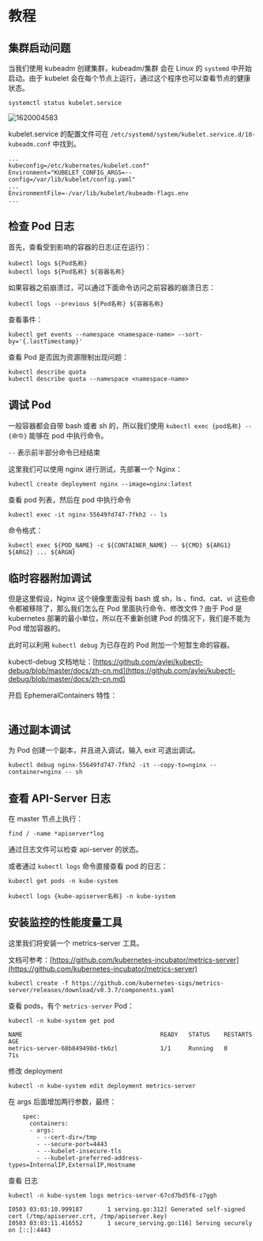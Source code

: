 # 教程

## 集群启动问题

当我们使用 kubeadm 创建集群，kubeadm/集群 会在 Linux 的 `systemd` 中开始启动。由于 kubelet 会在每个节点上运行，通过这个程序也可以查看节点的健康状态。

```
systemctl status kubelet.service
```

![1620004583](../.gitbook/assets/1620004583\(1\).png)

kubelet.service 的配置文件可在 `/etc/systemd/system/kubelet.service.d/10-kubeadm.conf` 中找到。

```
...
kubeconfig=/etc/kubernetes/kubelet.conf"
Environment="KUBELET_CONFIG_ARGS=--config=/var/lib/kubelet/config.yaml"
...
EnvironmentFile=-/var/lib/kubelet/kubeadm-flags.env
...
```

## 检查 Pod 日志

首先，查看受到影响的容器的日志(正在运行)：

```
kubectl logs ${Pod名称}
kubectl logs ${Pod名称} ${容器名称}
```

如果容器之前崩溃过，可以通过下面命令访问之前容器的崩溃日志：

```
kubectl logs --previous ${Pod名称} ${容器名称}
```

查看事件：

```
kubectl get events --namespace <namespace-name> --sort-by='{.lastTimestamp}'
```

查看 Pod 是否因为资源限制出现问题：

```
kubectl describe quota
kubectl describe quota --namespace <namespace-name>
```

## 调试 Pod

一般容器都会自带 bash 或者 sh 的，所以我们使用 `kubectl exec {pod名称} -- {命令}` 能够在 pod 中执行命令。

`--` 表示前半部分命令已经结束

这里我们可以使用 nginx 进行测试，先部署一个 Nginx：

```
kubectl create deployment nginx --image=nginx:latest
```

查看 pod 列表，然后在 pod 中执行命令

```
kubectl exec -it nginx-55649fd747-7fkh2 -- ls
```

命令格式：

```
kubectl exec ${POD_NAME} -c ${CONTAINER_NAME} -- ${CMD} ${ARG1} ${ARG2} ... ${ARGN}
```

## 临时容器附加调试

但是这里假设，Nginx 这个镜像里面没有 bash 或 sh，ls 、find、cat、vi 这些命令都被移除了，那么我们怎么在 Pod 里面执行命令、修改文件？由于 Pod 是 kubernetes 部署的最小单位，所以在不重新创建 Pod 的情况下，我们是不能为 Pod 增加容器的。

此时可以利用 `kubectl debug` 为已存在的 Pod 附加一个短暂生命的容器。

kubectl-debug 文档地址：[https://github.com/aylei/kubectl-debug/blob/master/docs/zh-cn.md](https://github.com/aylei/kubectl-debug/blob/master/docs/zh-cn.md)

开启 EphemeralContainers 特性：

```
```

## 通过副本调试

为 Pod 创建一个副本，并且进入调试，输入 exit 可退出调试。

```
kubectl debug nginx-55649fd747-7fkh2 -it --copy-to=nginx --container=nginx -- sh
```

## 查看 API-Server 日志

在 master 节点上执行：

```
find / -name *apiserver*log
```

通过日志文件可以检查 api-server 的状态。

或者通过 `kubectl logs` 命令直接查看 pod 的日志：

```
kubectl get pods -n kube-system
```

```
kubectl logs {kube-apiserver名称} -n kube-system
```

## 安装监控的性能度量工具

这里我们将安装一个 metrics-server 工具。

文档可参考：[https://github.com/kubernetes-incubator/metrics-server](https://github.com/kubernetes-incubator/metrics-server)

```
kubectl create -f https://github.com/kubernetes-sigs/metrics-server/releases/download/v0.3.7/components.yaml
```

查看 pods，有个 `metrics-server` Pod：

```
kubectl -n kube-system get pod
```

```
NAME                                       READY   STATUS    RESTARTS   AGE
metrics-server-68b849498d-tk6zl            1/1     Running   0          71s
```

修改 deployment

```
kubectl -n kube-system edit deployment metrics-server
```

在 args 后面增加两行参数，最终：

```
    spec:
      containers:
      - args:
        - --cert-dir=/tmp
        - --secure-port=4443
        - --kubelet-insecure-tls
        - --kubelet-preferred-address-types=InternalIP,ExternalIP,Hostname
```

查看 日志

```
kubectl -n kube-system logs metrics-server-67cd7bd5f6-z7ggh
```

```
I0503 03:03:10.999187       1 serving.go:312] Generated self-signed cert (/tmp/apiserver.crt, /tmp/apiserver.key)
I0503 03:03:11.416552       1 secure_serving.go:116] Serving securely on [::]:4443
```

